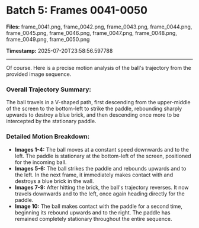 # Batch 5: Frames 0041-0050

**Files:** frame_0041.png, frame_0042.png, frame_0043.png, frame_0044.png, frame_0045.png, frame_0046.png, frame_0047.png, frame_0048.png, frame_0049.png, frame_0050.png

**Timestamp:** 2025-07-20T23:58:56.597788

---

Of course. Here is a precise motion analysis of the ball's trajectory from the provided image sequence.

### Overall Trajectory Summary:
The ball travels in a V-shaped path, first descending from the upper-middle of the screen to the bottom-left to strike the paddle, rebounding sharply upwards to destroy a blue brick, and then descending once more to be intercepted by the stationary paddle.

### Detailed Motion Breakdown:
*   **Images 1-4:** The ball moves at a constant speed downwards and to the left. The paddle is stationary at the bottom-left of the screen, positioned for the incoming ball.
*   **Images 5-6:** The ball strikes the paddle and rebounds upwards and to the left. In the next frame, it immediately makes contact with and destroys a blue brick in the wall.
*   **Images 7-9:** After hitting the brick, the ball's trajectory reverses. It now travels downwards and to the left, once again heading directly for the paddle.
*   **Image 10:** The ball makes contact with the paddle for a second time, beginning its rebound upwards and to the right. The paddle has remained completely stationary throughout the entire sequence.
